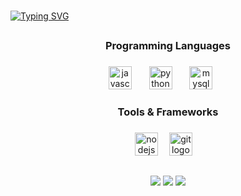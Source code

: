 ###

[![Typing SVG](https://readme-typing-svg.herokuapp.com/?color=00bfbf&size=35&center=true&vCenter=true&width=1000&lines=Hello,+My+Name+is+Tiago+Abraão;I'm+19+years+old;I+am+from+Recife,+PE;I+study+Information+system++at+Cesar+School;Be+Welcome!+:%29)](https://git.io/typing-svg)

##



<h3 align="center">Programming Languages</h3>

###

<div align="center">
  <img src="https://cdn.jsdelivr.net/gh/devicons/devicon/icons/javascript/javascript-original.svg" height="37" alt="javascript logo"/>
  <img width="20"/>
  <img src="https://cdn.jsdelivr.net/gh/devicons/devicon/icons/python/python-original.svg" height="37" alt="python logo"/>
  <img width="20"/>
  <img src="https://cdn.jsdelivr.net/gh/devicons/devicon/icons/mysql/mysql-original.svg" height="37" alt="mysql logo"/>
  <img width="20"/>
</div>

###

<h3 align="center">Tools & Frameworks</h3>

###

<div align="center">
  <img src="https://cdn.jsdelivr.net/gh/devicons/devicon/icons/nodejs/nodejs-original.svg" height="37" alt="nodejs logo"/>
  <img width="10"/>
  <img src="https://cdn.jsdelivr.net/gh/devicons/devicon/icons/git/git-original.svg" height="37" alt="git logo"/>
  <img width="10"/>
</div>

###

##

<div align="center">
  <a href="https://www.linkedin.com/in/tiago-abra%C3%A3o-42b61323b/" target="_blank"><img src="https://img.shields.io/badge/LinkedIn-0077B5?style=for-the-badge&logo=linkedin&logoColor=white" target="_blank"></a>
  <a href="mailto:taol@cesar.shool" target="_blank"><img src="https://img.shields.io/badge/Gmail-D14836?style=for-the-badge&logo=gmail&logoColor=white" target="_blank"></a>
  <a href="#" target="_blank"><img src="https://img.shields.io/badge/Instagram-E4405F?style=for-the-badge&logo=instagram&logoColor=white" target="_blank"></a>
</div>
